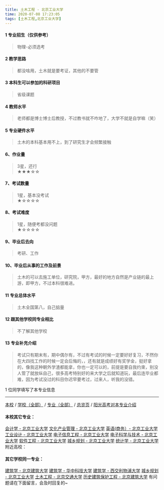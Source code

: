 ```yaml
---
title: 土木工程 - 北京工业大学
time: 2020-07-08 17:23:05
tags: [土木工程,北京工业大学]
---
```

#### 1 专业招生（仅供参考）  
> 物理-必须选考



#### 2 教学思路  
> 都没啥用，土木就是要考证，其他的不要管



#### 3 本科生可以参加的科研项目  
>  省级课题



#### 4 教师水平
> 老师都是博士博士后教授，不过教书就不咋地了，大学不就是自学嘛（笑）



#### 5 专业硬件水平
> 土木的本科基本用不上，到了研究生才会频繁接触



#### 6、作业量
> 3星，还行  
★★★☆☆



#### 7、考试数量  
> 1星，基本没考试   
★☆☆☆☆



#### 8、考试难度  
> 1星，随便考都没问题   
★☆☆☆☆



#### 9、毕业后去向  
> 考研、工作



#### 10、毕业后从事的工作及前景  
> 土木的可以去施工单位，研究院，甲方，最好的地方自然是产业链的最上游，即甲方，不过本科很难进。



#### 11 专业总体水平 
> 土木全国第八，自己掂量



####  12 跟其他学校同专业相比 
> 不了解其他学校



####  13 专业补充介绍  
> 考试只有期末有，期中偶尔有，不过有考试的时候一定要好好复习，不然你在大四找工作的时候一定会后悔的，，还有就是成绩好有奖学金，挺好拿的，像我这种朝外学渣都能拿，你也一定可以的，前提是要自我约束，别没人管了就放纵自己，很多高考特别好的来大学之后就知道玩，最后连毕业都难，因为考试没过的科目你迟早要考过，过来人，听我的没错。


1 位同学填写了本专业信息
***
[本校](https://univgo.github.io/2020/07/08/北京工业大学) / [学校（全部）](https://univgo.github.io/2020/07/08/3efa6bcca419) / [专业（全部）](https://univgo.github.io/2020/07/08/2d4c6d3552c2) / [总览页](https://univgo.github.io/2020/07/08/445daeb4fa00) / [阳光高考对本专业介绍](http://gaokao.chsi.com.cn/sch/zyk/view.do?schId=73394534&specId=73384468)
#### 本校其它专业：
[会计学 - 北京工业大学](https://univgo.github.io/2020/07/08/010c80d0566b)
[文化产业管理 - 北京工业大学](https://univgo.github.io/2020/07/08/45a980a6b8c6)
[英语(商务）- 北京工业大学](https://univgo.github.io/2020/07/08/e24df7ec2a30)
[工业设计 - 北京工业大学](https://univgo.github.io/2020/07/08/9adc32b162f9)
[电子信息工程 - 北京工业大学](https://univgo.github.io/2020/07/08/935f8b4dc83f)
[电子科学与技术 - 北京工业大学](https://univgo.github.io/2020/07/08/349a571c8cbb)
[软件工程 - 北京工业大学](https://univgo.github.io/2020/07/08/fe7eac515ee2)
[城乡规划 - 北京工业大学](https://univgo.github.io/2020/07/08/608d0f13dc58)
[统计学 - 北京工业大学](https://univgo.github.io/2020/07/08/7d413fc80aa5)
附近高校：
#### 其它学校同一专业：
[建筑学 - 北京建筑大学](https://univgo.github.io/2020/07/08/41ec2a97fb2d)
[建筑学 - 华中科技大学](https://univgo.github.io/2020/07/08/f8b31bbcc6b9)
[建筑学 - 西交利物浦大学](https://univgo.github.io/2020/07/08/d5e6f4b7f09d)
[城乡规划 - 北京工业大学](https://univgo.github.io/2020/07/08/608d0f13dc58)
[土木工程 - 北京交通大学](https://univgo.github.io/2020/07/08/1d37b9a7a0a5)
[历史建筑保护工程 - 北京建筑大学](https://univgo.github.io/2020/07/08/8100a59a58ed)
有问题请在下面留言，会及时回复的~